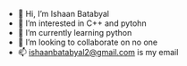 - 👋 Hi, I’m Ishaan Batabyal
- 👀 I’m interested in C++ and pytohn
- 🌱 I’m currently learning python
- 💞️ I’m looking to collaborate on no one
- 📫 ishaanbatabyal2@gmail.com is my email

<!---
ishaan1576pro/ishaan1576pro is a ✨ special ✨ repository because its `README.md` (this file) appears on your GitHub profile.
You can click the Preview link to take a look at your changes.
--->
